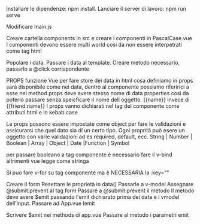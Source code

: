 <!-- 1 -->
Installare le dipendenze: npm install.
Lanciare il server di lavoro: npm run serve

<!-- 2 -->
Modificare main.js

<!-- 3 -->
Creare cartella components in src e creare i componenti in PascalCase.vue
I componenti devono essere multi world così da non essere interpetrati come tag html

<!-- 4 -->
Popolare i data.
Passare i data al template.
Creare metodo necessario, passarlo a @click corrispondente

<!-- 5 -->
PROPS
funzione Vue per fare store dei data in html
cosa definiamo in props sarà disponibile come nei data, dentro al componente
possiamo riferirici a esse nel method
props deve avere stesso nome di data properties così da poterlo passare senza speicficare il nome dell oggetto. {{name}} invece di {{friend.name}}
I props vanno dichiarati nel tag del componente come attributi html e in kebab case

<!-- 6 -->
Le props possono essere impostate come object per fare le validazioni e assicurarsi che quel dato sia di un certo tipo.
Ogni proprità può esere un oggetto con varie validazioni ad es required, default,  ecc.
String | Number | Boolean | Array | Object | Date |Function | Symbol

<!-- 7 -->
per passare booleano a tag componente è necessario fare il v-bind altrimenti vue legge come stringa

<!-- 8 -->
Si può fare v-for su tag componente ma è NECESSARIA la :key=""

<!-- 9 -->
Creare il form
Resettare le proprietà in data()
Passarle a v-model
Assegnare @submit.prevent al tag form
Passare a @submit.prevent il metodo
Il metodo deve avere $emit passando l'emit dichiarato prima dei data e i vmodel dell'input.
Passare ad App.vue lemit

<!-- 10 -->
Scrivere $amit nei methods di app.vue
Passare al metodo i parametri emit